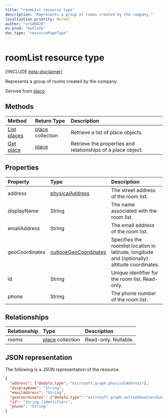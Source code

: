 ```yaml
---
title: "roomList resource type"
description: "Represents a group of rooms created by the company."
localization_priority: Normal
author: "vrod9429"
ms.prod: "outlook"
doc_type: "resourcePageType"
---
```


# roomList resource type

[!INCLUDE [beta-disclaimer](../../includes/beta-disclaimer.md)]

Represents a group of rooms created by the company.

Derived from [place](place.md).

## Methods

| Method                              | Return Type                  | Description |
|:------------------------------------|:-----------------------------|:--------|
| [List places](../api/place-list.md) | [place](place.md) collection | Retrieve a list of place objects. |
| [Get place](../api/place-get.md)    | [place](place.md)            | Retrieve the properties and relationships of a place object. |

## Properties

| Property       | Type                                              | Description |
|:---------------|:--------------------------------------------------|:--------|
| address        | [physicalAddress](physicaladdress.md)             | The street address of the room list. |
| displayName    | String                                            | The name associated with the room list. |
| emailAddress   | String                                            | The email address of the room list. |
| geoCoordinates | [outlookGeoCoordinates](outlookgeocoordinates.md) | Specifies the roomlist location in latitude, longitude and (optionally) altitude coordinates. |
| id             | String                                            | Unique identifier for the room list. Read-only. |
| phone          | String                                            | The phone number of the room list. |

## Relationships

| Relationship | Type                         | Description          |
|:-------------|:-----------------------------|:---------------------|
| rooms        | [place](place.md) collection | Read-only. Nullable. |

## JSON representation

The following is a JSON representation of the resource.

<!-- {
  "blockType": "resource",
  "keyProperty": "id",
  "optionalProperties": [

  ],
  "@odata.type": "microsoft.graph.roomList"
}-->

```json
{
  "address": {"@odata.type": "microsoft.graph.physicalAddress"},
  "displayName": "String",
  "emailAddress": "String",
  "geoCoordinates": {"@odata.type": "microsoft.graph.outlookGeoCoordinates"},
  "id": "String (identifier)",
  "phone": "String"
}
```

<!-- uuid: 16cd6b66-4b1a-43a1-adaf-3a886856ed98
2019-02-04 14:57:30 UTC -->
<!-- {
  "type": "#page.annotation",
  "description": "roomList resource",
  "keywords": "",
  "section": "documentation",
  "tocPath": ""
}-->
